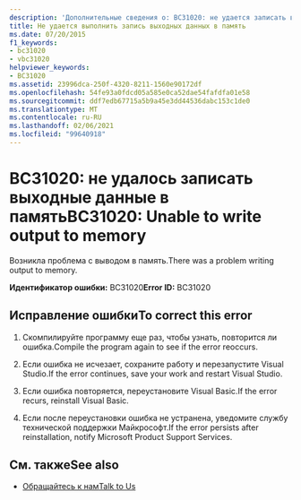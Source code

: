 ```yaml
---
description: 'Дополнительные сведения о: BC31020: не удается записать выходные данные в память'
title: Не удается выполнить запись выходных данных в память
ms.date: 07/20/2015
f1_keywords:
- bc31020
- vbc31020
helpviewer_keywords:
- BC31020
ms.assetid: 23996dca-250f-4320-8211-1560e90172df
ms.openlocfilehash: 54fe93a0fdcd05a585e0ca52dae54fafdfa01e58
ms.sourcegitcommit: ddf7edb67715a5b9a45e3dd44536dabc153c1de0
ms.translationtype: MT
ms.contentlocale: ru-RU
ms.lasthandoff: 02/06/2021
ms.locfileid: "99640918"
---
```

# <a name="bc31020-unable-to-write-output-to-memory"></a><span data-ttu-id="ffdba-103">BC31020: не удалось записать выходные данные в память</span><span class="sxs-lookup"><span data-stu-id="ffdba-103">BC31020: Unable to write output to memory</span></span>

<span data-ttu-id="ffdba-104">Возникла проблема с выводом в память.</span><span class="sxs-lookup"><span data-stu-id="ffdba-104">There was a problem writing output to memory.</span></span>

 <span data-ttu-id="ffdba-105">**Идентификатор ошибки:** BC31020</span><span class="sxs-lookup"><span data-stu-id="ffdba-105">**Error ID:** BC31020</span></span>

## <a name="to-correct-this-error"></a><span data-ttu-id="ffdba-106">Исправление ошибки</span><span class="sxs-lookup"><span data-stu-id="ffdba-106">To correct this error</span></span>

1. <span data-ttu-id="ffdba-107">Скомпилируйте программу еще раз, чтобы узнать, повторится ли ошибка.</span><span class="sxs-lookup"><span data-stu-id="ffdba-107">Compile the program again to see if the error reoccurs.</span></span>

2. <span data-ttu-id="ffdba-108">Если ошибка не исчезает, сохраните работу и перезапустите Visual Studio.</span><span class="sxs-lookup"><span data-stu-id="ffdba-108">If the error continues, save your work and restart Visual Studio.</span></span>

3. <span data-ttu-id="ffdba-109">Если ошибка повторяется, переустановите Visual Basic.</span><span class="sxs-lookup"><span data-stu-id="ffdba-109">If the error recurs, reinstall Visual Basic.</span></span>

4. <span data-ttu-id="ffdba-110">Если после переустановки ошибка не устранена, уведомите службу технической поддержки Майкрософт.</span><span class="sxs-lookup"><span data-stu-id="ffdba-110">If the error persists after reinstallation, notify Microsoft Product Support Services.</span></span>

## <a name="see-also"></a><span data-ttu-id="ffdba-111">См. также</span><span class="sxs-lookup"><span data-stu-id="ffdba-111">See also</span></span>

- [<span data-ttu-id="ffdba-112">Обращайтесь к нам</span><span class="sxs-lookup"><span data-stu-id="ffdba-112">Talk to Us</span></span>](/visualstudio/ide/feedback-options)
